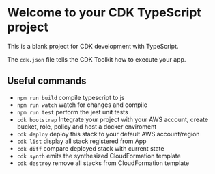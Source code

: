 # Welcome to your CDK TypeScript project

This is a blank project for CDK development with TypeScript.

The `cdk.json` file tells the CDK Toolkit how to execute your app.

## Useful commands

* `npm run build`   compile typescript to js
* `npm run watch`   watch for changes and compile
* `npm run test`    perform the jest unit tests
* `cdk bootstrap`   Integrate your project with your AWS account, create bucket, role, policy and host a docker enviroment
* `cdk deploy`      deploy this stack to your default AWS account/region
* `cdk list`        display all stack registered from App
* `cdk diff`        compare deployed stack with current state
* `cdk synth`       emits the synthesized CloudFormation template
* `cdk destroy`     remove all stacks from CloudFormation template

